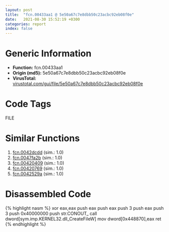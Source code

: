 ```yaml
---
layout: post
title:  "fcn.00433aa1 @ 5e50a67c7e8dbb50c23acbc92eb08f0e"
date:   2021-08-30 15:52:19 +0300
categories: report
index: false
---
```


# Generic Information
- **Function:** fcn.00433aa1
- **Origin (md5):** 5e50a67c7e8dbb50c23acbc92eb08f0e
- **VirusTotal:** [virustotal.com/gui/file/5e50a67c7e8dbb50c23acbc92eb08f0e][virustotal_ref]

# Code Tags
<span class="tag" id="FILE">FILE</span>


# Similar Functions

1. [fcn.0042dcdd][similar_1_ref] (sim.: 1.0)
2. [fcn.0047fa2b][similar_2_ref] (sim.: 1.0)
3. [fcn.00420409][similar_3_ref] (sim.: 1.0)
4. [fcn.00420769][similar_4_ref] (sim.: 1.0)
5. [fcn.0042529a][similar_5_ref] (sim.: 1.0)


# Disassembled Code

{% highlight nasm %}
xor eax,eax
push eax
push eax
push 3
push eax
push 3
push 0x40000000
push str.CONOUT_
call dword[sym.imp.KERNEL32.dll_CreateFileW]
mov dword[0x448870],eax
ret
{% endhighlight %}


[similar_1_ref]: /report/fcn.0042dcdd@ee2e4219e96936cd9ef5f09e021a8510
[similar_2_ref]: /report/fcn.0047fa2b@cd64783198de5872d050db281b6d529b
[similar_3_ref]: /report/fcn.00420409@4145a3cd012c27a513ec76436468549a
[similar_4_ref]: /report/fcn.00420769@c077742bdc6d4f2c0ca7d0e2a6a94acf
[similar_5_ref]: /report/fcn.0042529a@d59f9c4f445b9f980173dec064f55091
[virustotal_ref]: https://www.virustotal.com/gui/file/5e50a67c7e8dbb50c23acbc92eb08f0e